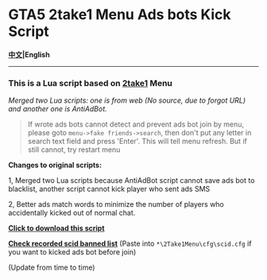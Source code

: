# GTA5 2take1 Menu Ads bots Kick Script

**[中文](https://github.com/Z-Siqi/GTA5-2take1-KickADS-bot-LuaScript)|English**

****

### This is a Lua script based on [2take1](https://gta.2take1.menu/) Menu

*Merged two Lua scripts: one is from web (No source, due to forgot URL) and another one is AntiAdBot.*

> If wrote ads bots cannot detect and prevent ads bot join by menu, please goto `menu->fake friends->search`, then don't put any letter in search text field and press 'Enter'. This will tell menu refresh. But if still cannot, try restart menu

**Changes to original scripts:**

1, Merged two Lua scripts because AntiAdBot script cannot save ads bot to blacklist, another script cannot kick player who sent ads SMS

2, Better ads match words to minimize the number of players who accidentally kicked out of normal chat.

**[Click to download this script](https://github.com/Z-Siqi/GTA5-2take1-KickADS-bot-LuaScript/releases/download/LuaScript/KickAdsSender.lua)**

**[Check recorded scid banned list](https://github.com/Z-Siqi/GTA5-2take1-KickADS-bot-LuaScript/blob/main/scid.cfg)** (Paste into `*\2Take1Menu\cfg\scid.cfg` if you want to kicked ads bot before join)

(Update from time to time)
